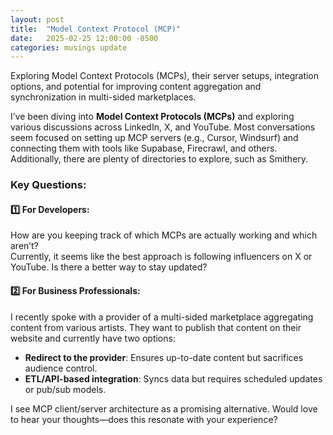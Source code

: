 ```yaml
---
layout: post
title:  "Model Context Protocol (MCP)"
date:   2025-02-25 12:00:00 -0500
categories: musings update
---
```

Exploring Model Context Protocols (MCPs), their server setups, integration options, and potential for improving content aggregation and synchronization in multi-sided marketplaces.

I’ve been diving into **Model Context Protocols (MCPs)** and exploring various discussions across LinkedIn, X, and YouTube. Most conversations seem focused on setting up MCP servers (e.g., Cursor, Windsurf) and connecting them with tools like Supabase, Firecrawl, and others. Additionally, there are plenty of directories to explore, such as Smithery.

### Key Questions:

#### 1️⃣ For Developers:
How are you keeping track of which MCPs are actually working and which aren’t?  
Currently, it seems like the best approach is following influencers on X or YouTube. Is there a better way to stay updated?

#### 2️⃣ For Business Professionals:
I recently spoke with a provider of a multi-sided marketplace aggregating content from various artists. They want to publish that content on their website and currently have two options:  
- **Redirect to the provider**: Ensures up-to-date content but sacrifices audience control.  
- **ETL/API-based integration**: Syncs data but requires scheduled updates or pub/sub models.

I see MCP client/server architecture as a promising alternative. Would love to hear your thoughts—does this resonate with your experience?

